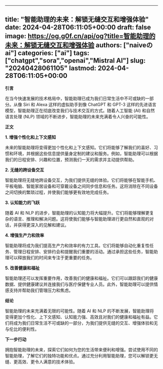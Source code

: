 
---
title: "智能助理的未来：解锁无缝交互和增强体验"
date: 2024-04-28T06:11:05+00:00
draft: false
image: https://og.g0f.cn/api/og?title=智能助理的未来：解锁无缝交互和增强体验
authors: ["naiveのai"]
categories: ["ai"]
tags: ["chatgpt","sora","openai","Mistral AI"]
slug: "20240428061105"
lastmod: 2024-04-28T06:11:05+00:00
---
**引言**

在当今快速发展的技术格局中，智能助理已成为我们日常生活中不可或缺的一部分。从像 Siri 和 Alexa 这样的虚拟助手到像 ChatGPT 和 GPT-3 这样的先进语言模型，智能助理正在彻底改变我们与技术交互的方式。随着人工智能 (AI) 和自然语言处理 (NLP) 领域的不断进步，智能助理的未来充满着令人兴奋的可能性。

**正文**

**1. 增强个性化和上下文感知**

未来的智能助理将变得更加个性化和上下文感知。它们将能够了解我们的喜好、习惯和环境，并根据这些信息提供量身定制的建议和服务。例如，智能助理可以根据我们的日程安排、兴趣和位置，预测我们一天的需求并主动提供帮助。

**2. 无缝的跨设备交互**

智能助理将无缝地跨设备交互，为我们提供无缝的体验。它们将能够在智能手机、平板电脑、智能家居设备和可穿戴设备之间同步信息和任务。这将消除在不同设备之间切换的繁琐过程，并使我们能够更有效地完成任务。

**3. 认知能力的飞跃**

随着 AI 和 NLP 的进步，智能助理的认知能力将大幅提升。它们将能够理解更复杂的语言、推理和解决问题。这将使我们能够与智能助理进行更自然和直观的对话，并获得更深入的见解和建议。

**4. 增强生产力和效率**

智能助理将成为我们提高生产力和效率的有力工具。它们将能够自动化重复性任务、管理日程安排、安排约会和提醒我们重要的活动。通过承担这些任务，智能助理可以释放我们的时间来专注于更重要的任务。

**5. 改善健康和福祉**

智能助理还可以发挥重要作用，改善我们的健康和福祉。它们可以跟踪我们的健康数据、提供健康建议并连接我们与医疗保健专业人员。此外，智能助理可以提供情感支持并帮助我们管理压力和焦虑。

**结论**

智能助理的未来充满着无限的可能性。随着 AI 和 NLP 的不断发展，智能助理将变得更加个性化、上下文感知、认知能力强、高效且对我们的健康和福祉有益。它们将成为我们日常生活不可或缺的一部分，为我们提供无缝的交互、增强体验和无与伦比的便利性。

**下一步行动**

拥抱智能助理的未来，探索它们如何为您的生活带来便利和增强。尝试使用不同的智能助理，了解它们的独特功能和优点。通过充分利用智能助理，您可以解锁更无缝、更高效、更令人满意的技术体验。
